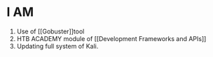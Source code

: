 # I AM 

1. Use of [[Gobuster]]tool
2. HTB ACADEMY module of [[Development Frameworks and APIs]]
3. Updating full system of Kali.

